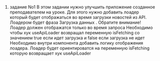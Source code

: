 1. задание No1
В этом задании нужно улучшить приложение созданное преподавателем на уроке. Для
этого нужно добавить лоадер который будет отображаться во время загрузки новостей из
API.
Лоадером будет фраза Загрузка данных .
Обратите внимание!
Лоадер должен отображатся только во время запроса
Необходимо чтобы хук useApiLoader возвращал переменную isFetching со
значением true если идет загрузка и false если загрузка не идет
Необходимо внутри компонента добавить логику отображения лоадера. Лоадер будет
ориентироватся на переменную isFetching которую возвращает хук useApiLoader
